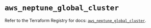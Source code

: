 # `aws_neptune_global_cluster`

Refer to the Terraform Registry for docs: [`aws_neptune_global_cluster`](https://registry.terraform.io/providers/hashicorp/aws/4.54.0/docs/resources/neptune_global_cluster).
